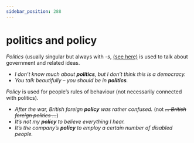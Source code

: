 ```yaml
---
sidebar_position: 288
---
```


# politics and policy

*Politics* (usually singular but always with *\-s*, [(see here)](./../../grammar/nouns-and-noun-phrases-agreement/irregular-and-special-plurals#plural-same-as-singular) is used to talk about government and related ideas.

- *I don’t know much about **politics**, but I don’t think this is a democracy.*
- *You talk beautifully – you should be in **politics**.*

*Policy* is used for people’s rules of behaviour (not necessarily connected with politics).

- *After the war, British foreign **policy** was rather confused.* (not *~~… British foreign politics …~~*)
- *It’s not my **policy** to believe everything I hear.*
- *It’s the company’s **policy** to employ a certain number of disabled people.*
